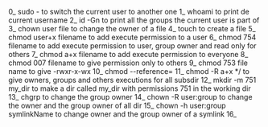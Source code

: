 0_ sudo - <username> to switch the current user to another one
1_ whoami to print de current username
2_ id -Gn to print all the groups the current user is part of 
3_ chown user file to change the owner of a file
4_ touch to create a file
5_ chmod user+x filename to add execute permission to a user 
6_ chmod 754 filename to add execute permission to user, group owner and read only for others
7_ chmod a+x filename to add execute permission to everyone
8_ chmod 007 filename to give permission only to others
9_ chmod 753 file name to give -rwxr-x-wx
10_ chmod --reference=<newFile> <originFile>
11_ chmod -R a+x */ to give owners, groups and others executions for all subsdir
12_ mkdir -m 751 my_dir to make a dir called my_dir with permissions 751 in the working dir
13_ chgrp to change the group owner
14_ chown -R user:group to change the owner and the group owner of all dir
15_ chown -h user:group symlinkName to change owner and the group owner of a symlink
16_